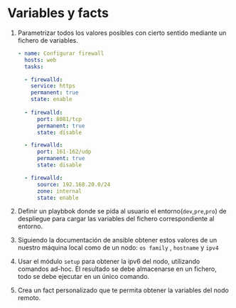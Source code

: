 # Variables y facts


1. Parametrizar todos los valores posibles con cierto sentido mediante un fichero de variables.

    ```yaml
    - name: Configurar firewall
      hosts: web
      tasks:

      - firewalld:
        service: https
        permanent: true
        state: enable
      
      - firewalld:
          port: 8081/tcp    
          permanent: true
          state: disable

      - firewalld:
          port: 161-162/udp    
          permanent: true
          state: disable

      - firewalld:
          source: 192.168.20.0/24   
          zone: internal
          state: enable
    ```
2. Definir un playbbok donde se pida al usuario el entorno(``dev``,``pre``,``pro``) de despliegue para cargar las variables del fichero correspondiente al entorno. 


3. Siguiendo la documentación de ansible obtener estos valores de un nuestro máquina local como de un nodo: `os family` , `hostname` y `ipv4`


4. Usar el módulo `setup` para obtener la ipv6 del nodo, utilizando comandos ad-hoc. El resultado se debe almacenarse en un fichero, todo se debe ejecutar en un único comando.



5. Crea un fact personalizado que te permita obtener la variables del nodo remoto.